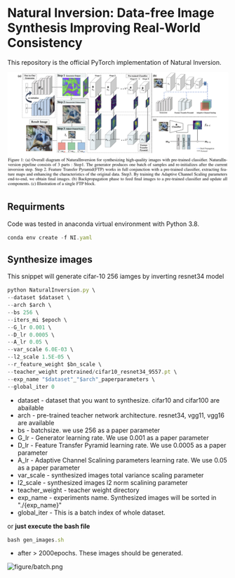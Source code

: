 # Natural Inversion: Data-free Image Synthesis Improving Real-World Consistency

This repository is the official PyTorch implementation of Natural Inversion.

![figure/overall.png](figure/overall.png)

## Requirments

Code was tested in anaconda virtual environment with Python 3.8.

```jsx
conda env create -f NI.yaml
```

## Synthesize images

This snippet will generate cifar-10 256 iamges by inverting resnet34 model

```jsx
python NaturalInversion.py \
--dataset $dataset \
--arch $arch \
--bs 256 \
--iters_mi $epoch \
--G_lr 0.001 \
--D_lr 0.0005 \
--A_lr 0.05 \
--var_scale 6.0E-03 \
--l2_scale 1.5E-05 \
--r_feature_weight $bn_scale \
--teacher_weight pretrained/cifar10_resnet34_9557.pt \
--exp_name "$dataset"_"$arch"_paperparameters \
--global_iter 0
```

- dataset - dataset that you want to synthesize. cifar10 and cifar100 are abailable
- arch - pre-trained teacher network architecture. resnet34, vgg11, vgg16 are available
- bs - batchsize. we use 256 as a paper parameter
- G_lr - Generator learning rate. We use 0.001 as a paper parameter
- D_lr - Feature Transfer Pyramid learning rate. We use 0.0005 as a paper parameter
- A_lr - Adaptive Channel Scalining parameters learning rate. We use 0.05 as a paper parameter
- var_scale - synthesized images total variance scaling parameter
- l2_scale -  synthesized images l2 norm scalining parameter
- teacher_weight - teacher weight directory
- exp_name - experiments name. Synthesized images will be sorted in "./{exp_name}"
- global_iter - This is a batch index of whole dataset.

or **just execute the bash file**

```jsx
bash gen_images.sh
```

- after > 2000epochs. These images should be generated.

![figure/batch.png](figure/batch.png)


